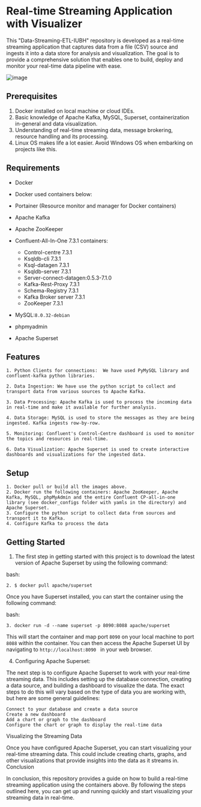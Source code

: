 

# Real-time Streaming Application with Visualizer

This "Data-Streaming-ETL-IUBH" repository is developed as a real-time streaming application that captures data from a file (CSV) source and ingests it into a data store for analysis and visualization. The goal is to provide a comprehensive solution that enables one to build, deploy and monitor your real-time data pipeline with ease.

![image](https://user-images.githubusercontent.com/95084188/218446337-c83e8779-ce42-4f0c-8db0-f55f88d4df17.png)


## Prerequisites

 1. Docker installed on local machine or cloud IDEs.
 2. Basic knowledge of Apache Kafka, MySQL, Superset, containerization in-general and data visualization.
 3. Understanding of real-time streaming data, message brokering, resource handling and its processing.
 4. Linux OS makes life a lot easier. Avoid Windows OS when embarking on projects like this. 

## Requirements

  * Docker

  * Docker used containers below: 
  * Portainer (Resource monitor and manager for Docker containers)
  * Apache Kafka
  * Apache ZooKeeper
  * Confluent-All-In-One 7.3.1 containers:
      * Control-centre 7.3.1
      * Ksqldb-cli 7.3.1
      * Ksql-datagen 7.3.1
      * Ksqldb-server 7.3.1
      * Server-connect-datagen:0.5.3-7.1.0
      * Kafka-Rest-Proxy 7.3.1
      * Schema-Registry 7.3.1
      * Kafka Broker server 7.3.1
      * ZooKeeper 7.3.1
  * MySQL:```8.0.32-debian```
  * phpmyadmin
  * Apache Superset

## Features

    1. Python Clients for connections:  We have used PyMySQL library and confluent-kafka python libraries.
    
    2. Data Ingestion: We have use the python script to collect and transport data from various sources to Apache Kafka.
    
    3. Data Processing: Apache Kafka is used to process the incoming data in real-time and make it available for further analysis.
    
    4. Data Storage: MySQL is used to store the messages as they are being ingested. Kafka ingests row-by-row.
    
    5. Monitoring: Confluent's Control-Centre dashboard is used to monitor the topics and resources in real-time.
    
    6. Data Visualization: Apache Superset is used to create interactive dashboards and visualizations for the ingested data.

## Setup

    1. Docker pull or build all the images above.
    2. Docker run the following containers: Apache ZooKeeper, Apache Kafka, MySQL, phpMyAdmin and the entire Confluent CP-all-in-one library (see docker_configs folder with yamls in the directory) and Apache Superset.
    3. Configure the python script to collect data from sources and transport it to Kafka.
    4. Configure Kafka to process the data


## Getting Started

1. The first step in getting started with this project is to download the latest version of Apache Superset by using the following command:

bash:
```
2. $ docker pull apache/superset
```

Once you have Superset installed, you can start the container using the following command:

bash:
```
3. docker run -d --name superset -p 8090:8088 apache/superset
```

This will start the container and map port ```8090``` on your local machine to port ```8088``` within the container. You can then access the Apache Superset UI by navigating to ```http://localhost:8090 ``` in your web browser.

4. Configuring Apache Superset:

The next step is to configure Apache Superset to work with your real-time streaming data. This includes setting up the database connection, creating a data source, and building a dashboard to visualize the data. The exact steps to do this will vary based on the type of data you are working with, but here are some general guidelines:

    Connect to your database and create a data source
    Create a new dashboard
    Add a chart or graph to the dashboard
    Configure the chart or graph to display the real-time data

Visualizing the Streaming Data

Once you have configured Apache Superset, you can start visualizing your real-time streaming data. This could include creating charts, graphs, and other visualizations that provide insights into the data as it streams in.
Conclusion

In conclusion, this repository provides a guide on how to build a real-time streaming application using the containers above. By following the steps outlined here, you can get up and running quickly and start visualizing your streaming data in real-time. 


